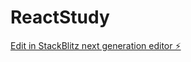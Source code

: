# ReactStudy

[Edit in StackBlitz next generation editor ⚡️](https://stackblitz.com/~/github.com/Reo-dev7749/ReactStudy)